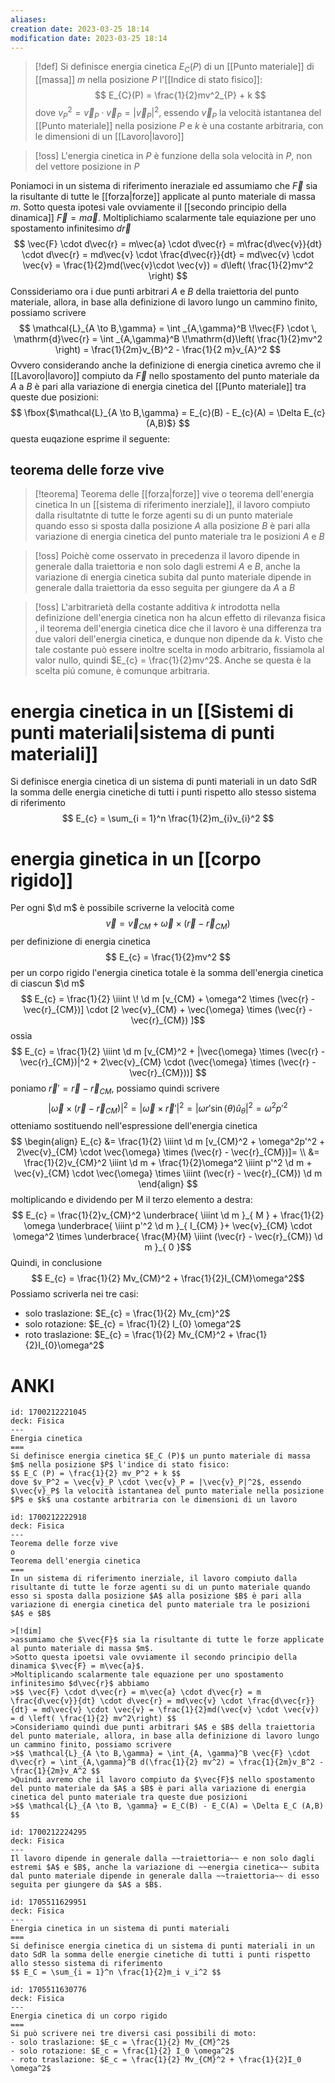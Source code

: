 ```yaml
---
aliases: 
creation date: 2023-03-25 18:14
modification date: 2023-03-25 18:14
---
```


> [!def]
> Si definisce energia cinetica $E_{C}(P)$ di un [[Punto materiale]] di [[massa]] $m$ nella posizione $P$ l'[[Indice di stato fisico]]:
> $$
> E_{C}(P) = \frac{1}{2}mv^2_{P} + k
> $$
> dove $v_{P}^2 = \vec{v}_{P} \cdot \vec{v}_{P} = |\vec{v}_{P}|^2$, essendo $\vec{v}_{P}$ la velocità istantanea del [[Punto materiale]] nella posizione $P$ e $k$ è una costante arbitraria, con le dimensioni di un [[Lavoro|lavoro]]
> 


>[!oss]
>L'energia cinetica in $P$ è funzione della sola velocità in $P$, non del vettore posizione in $P$


Poniamoci in un sistema di riferimento ineraziale ed assumiamo che $\vec{F}$ sia la risultante di tutte le [[forza|forze]] applicate al punto materiale di massa $m$.
Sotto questa ipotesi vale ovviamente il [[secondo principio della dinamica]] $\vec{F} = m\vec{a}$.
Moltiplichiamo scalarmente tale equiazione per uno spostamento infinitesimo $d\vec{r}$
$$
\vec{F} \cdot d\vec{r} = m\vec{a} \cdot d\vec{r} = m\frac{d\vec{v}}{dt} \cdot d\vec{r} = md\vec{v} \cdot \frac{d\vec{r}}{dt} = md\vec{v} \cdot \vec{v} = \frac{1}{2}md(\vec{v}\cdot \vec{v}) = d\left( \frac{1}{2}mv^2 \right)
$$
Conssideriamo ora i due punti arbitrari $A$ e $B$ della traiettoria del punto materiale, allora, in base alla definizione di lavoro lungo un cammino finito, possiamo scrivere
$$
\mathcal{L}_{A \to B,\gamma} = \int _{A,\gamma}^B \!\vec{F} \cdot \, \mathrm{d}\vec{r} = \int _{A,\gamma}^B \!\mathrm{d}\left( \frac{1}{2}mv^2 \right) = \frac{1}{2m}v_{B}^2 - \frac{1}{2 m}v_{A}^2
$$
Ovvero considerando anche la definizione di energia cinetica avremo che il [[Lavoro|lavoro]] compiuto da $\vec{F}$ nello spostamento del punto materiale da $A$ a $B$ è pari alla variazione di energia cinetica del [[Punto materiale]] tra queste due posizioni:
$$
\fbox{$\mathcal{L}_{A \to B,\gamma} = E_{c}(B) - E_{c}(A) = \Delta E_{c}(A,B)$} 
$$
questa euqazione esprime il seguente:

## teorema delle forze vive
>[!teorema] Teorema delle [[forza|forze]] vive o teorema dell'energia cinetica
>In un [[sistema di riferimento inerziale]], il lavoro compiuto dalla risultatnte di tutte le forze agenti su di un punto materiale quando esso si sposta dalla posizione $A$ alla posizione $B$ è pari alla variazione di energia cinetica del punto materiale tra le posizioni $A$ e $B$

>[!oss]
>Poichè come osservato in precedenza il lavoro dipende in generale dalla traiettoria e non solo dagli estremi $A$ e $B$, anche la variazione di energia cinetica subita dal punto materiale dipende in generale dalla traiettoria da esso seguita per giungere da $A$ a $B$


>[!oss]
>L'arbitrarietà della costante additiva $k$ introdotta nella definizione dell'energia cinetica non ha alcun effetto di rilevanza fisica , il teorema dell'energia cinetica dice che il lavoro è una differenza tra due valori dell'energia cinetica, e dunque non dipende da $k$.
>Visto che tale costante può essere inoltre scelta in modo arbitrario, fissiamola al valor nullo, quindi $E_{c} = \frac{1}{2}mv^2$. Anche se questa è la scelta piú comune, è comunque arbitraria.


# energia cinetica in un [[Sistemi di punti materiali|sistema di punti materiali]]

Si definisce energia cinetica di un sistema di punti materiali in un dato SdR la somma delle energia cinetiche di tutti i punti rispetto allo stesso sistema di riferimento
$$ E_{c} = \sum_{i = 1}^n \frac{1}{2}m_{i}v_{i}^2 $$

# energia ginetica in un [[corpo rigido]]
Per ogni $\d m$ è possibile scriverne la velocità come
$$ \vec{v} = \vec{v}_{CM} + \vec{\omega} \times (\vec{r} - \vec{r}_{CM}) $$
per definizione di energia cinetica
$$ E_{c} = \frac{1}{2}mv^2 $$
per un corpo rigido l'energia cinetica totale è la somma dell'energia cinetica di ciascun $\d m$
$$ E_{c} = \frac{1}{2} \iiint 
\! \d m [v_{CM} + \omega^2 \times (\vec{r} - \vec{r}_{CM})] \cdot [2 \vec{v}_{CM}  + \vec{\omega} \times (\vec{r} - \vec{r}_{CM}) ]$$
ossia
$$ E_{c} = \frac{1}{2} \iiint \d m [v_{CM}^2 + |\vec{\omega} \times (\vec{r} - \vec{r}_{CM})|^2 + 2\vec{v}_{CM} \cdot (\vec{\omega} \times (\vec{r} - \vec{r}_{CM}))] $$
poniamo $\vec{r}' = \vec{r} - \vec{r}_{CM}$, possiamo quindi scrivere
$$ |\vec{\omega} \times (\vec{r} - \vec{r}_{CM}) |^2 = |\vec{\omega} \times \vec{r}'|^2 = |\omega r' \sin(\theta)\hat{u}_{\theta}|^2 = \omega^2p'^2 $$
otteniamo sostituendo nell'espressione dell'energia cinetica
$$ \begin{align}
E_{c} &= \frac{1}{2} \iiint \d m [v_{CM}^2 + \omega^2p'^2 + 2\vec{v}_{CM} \cdot \vec{\omega} \times (\vec{r} - \vec{r}_{CM})]= \\
&= \frac{1}{2}v_{CM}^2 \iiint \d m + \frac{1}{2}\omega^2 \iiint p'^2 \d m + \vec{v}_{CM} \cdot \vec{\omega} \times \iiint (\vec{r} - \vec{r}_{CM}) \d m
\end{align} $$
moltiplicando e dividendo per M il terzo elemento a destra:
$$ E_{c} = \frac{1}{2}v_{CM}^2 \underbrace{ \iiint \d m }_{ M } + \frac{1}{2} \omega \underbrace{ \iiint p'^2 \d m  }_{ I_{CM} }+ \vec{v}_{CM} \cdot \omega^2 \times \underbrace{ \frac{M}{M} \iiint (\vec{r} - \vec{r}_{CM}) \d m  }_{ 0 }$$
Quindi, in conclusione
$$ E_{c}  = \frac{1}{2} Mv_{CM}^2 + \frac{1}{2}I_{CM}\omega^2$$
Possiamo scriverla nei tre casi:
- solo traslazione: $E_{c}  = \frac{1}{2} Mv_{cm}^2$
- solo rotazione: $E_{c} = \frac{1}{2} I_{0} \omega^2$
- roto traslazione: $E_{c} = \frac{1}{2} Mv_{CM}^2 + \frac{1}{2}I_{0}\omega^2$
# ANKI

```anki
id: 1700212221045
deck: Fisica
---
Energia cinetica
===
Si definisce energia cinetica $E_C (P)$ un punto materiale di massa $m$ nella posizione $P$ l'indice di stato fisico:
$$ E_C (P) = \frac{1}{2} mv_P^2 + k $$
dove $v_P^2 = \vec{v}_P \cdot \vec{v}_P = |\vec{v}_P|^2$, essendo $\vec{v}_P$ la velocità istantanea del punto materiale nella posizione $P$ e $k$ una costante arbitraria con le dimensioni di un lavoro
```


```anki
id: 1700212222918
deck: Fisica
---
Teorema delle forze vive
o
Teorema dell'energia cinetica
===
In un sistema di riferimento inerziale, il lavoro compiuto dalla risultante di tutte le forze agenti su di un punto materiale quando esso si sposta dalla posizione $A$ alla posizione $B$ è pari alla variazione di energia cinetica del punto materiale tra le posizioni $A$ e $B$

>[!dim]
>assumiamo che $\vec{F}$ sia la risultante di tutte le forze applicate al punto materiale di massa $m$.
>Sotto questa ipoetsi vale ovviamente il secondo principio della dinamica $\vec{F} = m\vec{a}$.
>Moltiplicando scalarmente tale equazione per uno spostamento infinitesimo $d\vec{r}$ abbiamo
>$$ \vec{F} \cdot d\vec{r} = m\vec{a} \cdot d\vec{r} = m \frac{d\vec{v}}{dt} \cdot d\vec{r} = md\vec{v} \cdot \frac{d\vec{r}}{dt} = md\vec{v} \cdot \vec{v} = \frac{1}{2}md(\vec{v} \cdot \vec{v}) = d \left( \frac{1}{2} mv^2\right) $$
>Consideriamo quindi due punti arbitrari $A$ e $B$ della traiettoria del punto materiale, allora, in base alla definizione di lavoro lungo un cammino finito, possiamo scrivere
>$$ \mathcal{L}_{A \to B,\gamma} = \int_{A, \gamma}^B \vec{F} \cdot d\vec{r} = \int_{A,\gamma}^B d(\frac{1}{2} mv^2) = \frac{1}{2m}v_B^2 - \frac{1}{2m}v_A^2 $$
>Quindi avremo che il lavoro compiuto da $\vec{F}$ nello spostamento del punto materiale da $A$ a $B$ è pari alla variazione di energia cinetica del punto materiale tra queste due posizioni
>$$ \mathcal{L}_{A \to B, \gamma} = E_C(B) - E_C(A) = \Delta E_C (A,B) $$
```


```anki
id: 1700212224295
deck: Fisica
---
Il lavoro dipende in generale dalla ~~traiettoria~~ e non solo dagli estremi $A$ e $B$, anche la variazione di ~~energia cinetica~~ subita dal punto materiale dipende in generale dalla ~~traiettoria~~ di esso seguita per giungere da $A$ a $B$.

```

 
```anki
id: 1705511629951
deck: Fisica
---
Energia cinetica in un sistema di punti materiali
===
Si definisce energia cinetica di un sistema di punti materiali in un dato SdR la somma delle energie cinetiche di tutti i punti rispetto allo stesso sistema di riferimento
$$ E_C = \sum_{i = 1}^n \frac{1}{2}m_i v_i^2 $$
```


```anki
id: 1705511630776
deck: Fisica
---
Energia cinetica di un corpo rigido
===
Si può scrivere nei tre diversi casi possibili di moto:
- solo traslazione: $E_c = \frac{1}{2} Mv_{CM}^2$
- solo rotazione: $E_c = \frac{1}{2} I_0 \omega^2$
- roto traslazione: $E_c = \frac{1}{2} Mv_{CM}^2 + \frac{1}{2}I_0 \omega^2$
```
